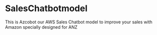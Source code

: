 # SalesChatbotmodel
This is Azcobot our AWS Sales Chatbot model to improve your sales with Amazon specially designed for ANZ
